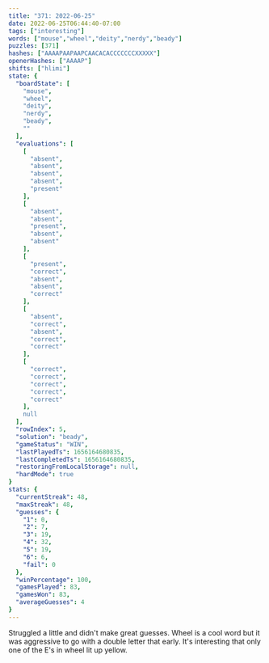 ```yaml
---
title: "371: 2022-06-25"
date: 2022-06-25T06:44:40-07:00
tags: ["interesting"]
words: ["mouse","wheel","deity","nerdy","beady"]
puzzles: [371]
hashes: ["AAAAPAAPAAPCAACACACCCCCCCXXXXX"]
openerHashes: ["AAAAP"]
shifts: ["hlimi"]
state: {
  "boardState": [
    "mouse",
    "wheel",
    "deity",
    "nerdy",
    "beady",
    ""
  ],
  "evaluations": [
    [
      "absent",
      "absent",
      "absent",
      "absent",
      "present"
    ],
    [
      "absent",
      "absent",
      "present",
      "absent",
      "absent"
    ],
    [
      "present",
      "correct",
      "absent",
      "absent",
      "correct"
    ],
    [
      "absent",
      "correct",
      "absent",
      "correct",
      "correct"
    ],
    [
      "correct",
      "correct",
      "correct",
      "correct",
      "correct"
    ],
    null
  ],
  "rowIndex": 5,
  "solution": "beady",
  "gameStatus": "WIN",
  "lastPlayedTs": 1656164680835,
  "lastCompletedTs": 1656164680835,
  "restoringFromLocalStorage": null,
  "hardMode": true
}
stats: {
  "currentStreak": 48,
  "maxStreak": 48,
  "guesses": {
    "1": 0,
    "2": 7,
    "3": 19,
    "4": 32,
    "5": 19,
    "6": 6,
    "fail": 0
  },
  "winPercentage": 100,
  "gamesPlayed": 83,
  "gamesWon": 83,
  "averageGuesses": 4
}
---
```


<!-- more -->
Struggled a little and didn't make great guesses. Wheel is a cool word but it was aggressive to go with a double letter that early. It's interesting that only one of the E's in wheel lit up yellow. 

